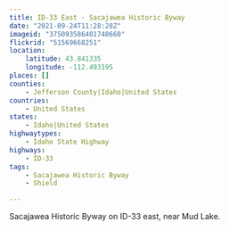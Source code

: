 ```yaml
---
title: ID-33 East - Sacajawea Historic Byway
date: "2021-09-24T11:28:28Z"
imageid: "375093586401748660"
flickrid: "51569668251"
location:
    latitude: 43.841335
    longitude: -112.493195
places: []
counties:
    - Jefferson County|Idaho|United States
countries:
    - United States
states:
    - Idaho|United States
highwaytypes:
    - Idaho State Highway
highways:
    - ID-33
tags:
    - Sacajawea Historic Byway
    - Shield

---
```

Sacajawea Historic Byway on ID-33 east, near Mud Lake.